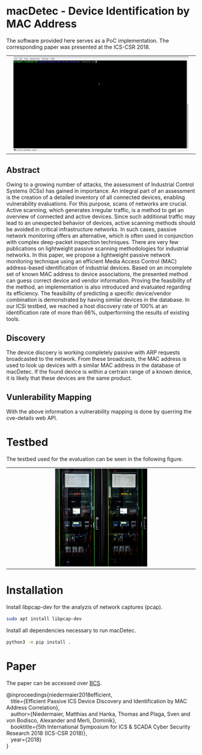# macDetec - Device Identification by MAC Address

The software provided here serves as a PoC implementation.
The corresponding paper was presented at the ICS-CSR 2018.

<table align="center"><tr><td align="center" width="9999">
<img src="images/PeekCapture.gif" width=95%></img>
</td></tr></table>

## Abstract

Owing to a growing number of attacks, the assessment of Industrial Control Systems (ICSs) has gained in importance. An integral part of an assessment is the creation of a detailed inventory of all connected devices, enabling vulnerability evaluations. For this purpose, scans of networks are crucial. Active scanning, which generates irregular traffic, is a method to get an overview of connected and active devices. Since such additional traffic may lead to an unexpected behavior of devices, active scanning methods should be avoided in critical infrastructure networks. In such cases, passive network monitoring offers an alternative, which is often used in conjunction with complex deep-packet inspection techniques. There are very few publications on lightweight passive scanning methodologies for industrial networks. In this paper, we propose a lightweight passive network monitoring technique using an efficient Media Access Control (MAC) address-based identification of industrial devices. Based on an incomplete set of known MAC address to device associations, the presented method can guess correct device and vendor information. Proving the feasibility of the method, an implementation is also introduced and evaluated regarding its efficiency. The feasibility of predicting a specific device/vendor combination is demonstrated by having similar devices in the database. In our ICSi testbed, we reached a host discovery rate of 100% at an identification rate of more than 66%, outperforming the results of existing tools.

## Discovery

The device discoery is working completely passive with ARP requests broadcasted to the network.
From these broadcasts, the MAC address is used to look up devices with a similar MAC address in the database of macDetec.
If the found device is within a certrain range of a known device, it is likely that these devices are the same product.

## Vunlerability Mapping

With the above information a vulnerability mapping is done by querring the cve-details web API.

# Testbed
The testbed used for the evaluation can be seen in the following figure.

<table align="center"><tr><td align="center" width="9999">
<img src="images/plcrack.jpg" width=50%></img>
</td></tr></table>

# Installation

Install libpcap-dev for the analyzis of network captures (pcap).
```zsh
sudo apt install libpcap-dev
```
Install all dependencies necessary to run macDetec.

```zsh
python3 -m pip install .
```

# Paper

The paper can be accessed over [BCS](https://ewic.bcs.org/content/ConWebDoc/59837).

@inproceedings{niedermaier2018efficient, <br>
&nbsp;&nbsp; title={Efficient Passive ICS Device Discovery and Identification by MAC Address Correlation}, <br>
&nbsp;&nbsp; author={Niedermaier, Matthias and Hanka, Thomas and Plaga, Sven and von Bodisco, Alexander and Merli, Dominik}, <br>
&nbsp;&nbsp; booktitle={5th International Symposium for ICS \& SCADA Cyber Security Research 2018 (ICS-CSR 2018)}, <br>
&nbsp;&nbsp; year={2018} <br>
} <br>
